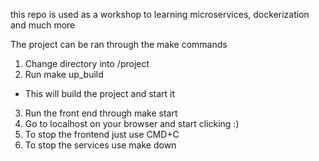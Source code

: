 this repo is used as a workshop to learning microservices, dockerization and much more

The project can be ran through the make commands

1. Change directory into /project
2. Run make up_build
  - This will build the project and start it
3. Run the front end through make start
4. Go to localhost on your browser and start clicking :)
5. To stop the frontend just use CMD+C
6. To stop the services use make down
